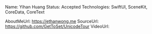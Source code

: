 Name: Yihan Huang
Status: Accepted
Technologies: SwiftUI, SceneKit, CoreData, CoreText

AboutMeUrl: https://ethanwong.me
SourceUrl: https://github.com/GetToSet/UnicodeTour
VideoUrl: 

<!---
EXAMPLE
Name: John Appleseed
Status: Submitted <or> Winner <or> Distinguished <or> Rejected
Technologies: SwiftUI, RealityKit, CoreGraphic

AboutMeUrl: https://linkedin.com/in/johnappleseed
SourceUrl: https://github.com/johnappleseed/wwdc2025
VideoUrl: https://youtu.be/ABCDE123456
-->
